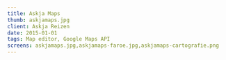 ```yaml
---
title: Askja Maps
thumb: askjamaps.jpg
client: Askja Reizen
date: 2015-01-01
tags: Map editor, Google Maps API
screens: askjamaps.jpg,askjamaps-faroe.jpg,askjamaps-cartografie.png
---
```

